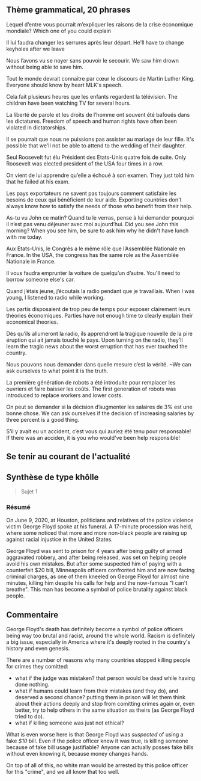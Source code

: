 ## Thème grammatical, 20 phrases

Lequel d’entre vous pourrait m’expliquer les raisons de la crise économique mondiale?
Which one of you could explain 

Il lui faudra changer les serrures après leur départ.
He'll have to change keyholes after we leave

Nous l’avons vu se noyer sans pouvoir le secourir.
We saw him drown without being able to save him.

Tout le monde devrait connaitre par cœur le discours de Martin Luther King.
Everyone should know by heart MLK's speech.

Cela fait plusieurs heures que les enfants regardent la télévision.
The children have been watching TV for several hours.

La liberté de parole et les droits de l’homme ont souvent été bafoués dans les dictatures.
Freedom of speech and human rights have often been violated in dictatorships.

Il se pourrait que nous ne puissions pas assister au mariage de leur fille.
It's possible that we'll not be able to attend to the wedding of their daughter.

Seul Roosevelt fut élu Président des Etats-Unis quatre fois de suite.
Only Roosevelt was elected president of the USA four times in a row.

On vient de lui apprendre qu’elle a échoué à son examen.
They just told him that he failed at his exam.

Les pays exportateurs ne savent pas toujours comment satisfaire les besoins de ceux qui bénéficient de leur aide.
Exporting countries don't always know how to satisfy the needs of those who benefit from their help.

As-tu vu John ce matin? Quand tu le verras, pense à lui demander pourquoi il n’est pas venu déjeuner avec moi aujourd’hui.
Did you see John this morning? When you see him, be sure to ask him why he didn't have lunch with me today.

Aux Etats-Unis, le Congrès a le même rôle que l’Assemblée Nationale en France.
In the USA, the congress has the same role as the Assemblée Nationale in France.

Il vous faudra emprunter la voiture de quelqu’un d’autre.
You'll need to borrow someone else's car.

Quand j’étais jeune, j’écoutais la radio pendant que je travaillais.
When I was young, I listened to radio while working.

Les partis disposaient de trop peu de temps pour exposer clairement leurs théories économiques.
Parties have not enough time to clearly explain their economical theories.

Dès qu’ils allumeront la radio, ils apprendront la tragique nouvelle de la pire éruption qui ait jamais touché le pays.
Upon turning on the radio, they'll learn the tragic news about the worst erruption that has ever touched the country.

Nous pouvons nous demander dans quelle mesure c’est la vérité.
~We can ask ourselves to what point it is the truth.

La première génération de robots a été introduite pour remplacer les ouvriers et faire baisser les coûts.
The first generation of robots was introduced to replace workers and lower costs.

On peut se demander si la décision d’augmenter les salaires de 3% est une bonne chose.
We can ask ourselves if the decision of increasing salaries by three percent is a good thing.

S’il y avait eu un accident, c’est vous qui auriez été tenu pour responsable!
If there was an acciden, it is you who would've been help responsible!

## Se tenir au courant de l'actualité

## Synthèse de type khôlle

> Sujet 1

### Résumé

On June 9, 2020, at Houston, politicians and relatives of the police violence victim George Floyd spoke at his funeral. A 17-minute procession was held, where some noticed that more and more non-black people are raising up against racial injustice in the United States.

George Floyd was sent to prison for 4 years after being guilty of armed aggravated robbery, and after being released, was set on helping people avoid his own mistakes. But after some suspected him of paying with a counterfeit $20 bill, Minneapolis officers confronted him and are now facing criminal charges, as one of them kneeled on George Floyd for almost nine minutes, killing him despite his calls for help and the now-famous "I can't breathe". This man has become a symbol of police brutality against black people. 

## Commentaire

George Floyd's death has definitely become a symbol of police officers being way too brutal and racist, around the whole world. Racism is definitely a big issue, especially in America where it's deeply rooted in the country's history and even genesis. 

There are a number of reasons why many countries stopped killing people for crimes they comitted: 
- what if the judge was mistaken? that person would be dead while having done nothing.
- what if humans could learn from their mistakes (and they do), and deserved a second chance? putting them in prison will let them think about their actions deeply and stop from comitting crimes again or, even better,  try to help others in the same situation as theirs (as George Floyd tried to do).
- what if killing someone was just not ethical? 

What is even worse here is that George Floyd was _suspected_ of using a fake _$10_ bill. Even if the police officer knew it was true, is killing someone because of fake bill usage justifiable? Anyone can actually posses fake bills without even knowing it, because money changes hands.

On top of all of this, no white man would be arrested by this police officer for this "crime", and we all know that too well.
